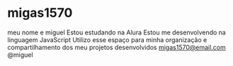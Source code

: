 # migas1570
meu nome e miguel Estou estudando na Alura Estou me desenvolvendo na linguagem JavaScript Utilizo esse espaço para minha organização e compartilhamento dos meu projetos desenvolvidos migas1570@email.com
@miguel
